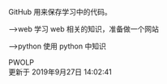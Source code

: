 
GitHub 用来保存学习中的代码。

-->web   学习 web 相关的知识，准备做一个网站

-->python    使用 python 中知识



PWOLP	
更新于
2019年9月27日 
14:02:41    
				  
